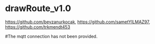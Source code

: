 # drawRoute_v1.0
https://github.com/beyzanurkocak,
https://github.com/sametYILMAZ97,
https://github.com/trkmendt453

#The mqtt connection has not been provided.
